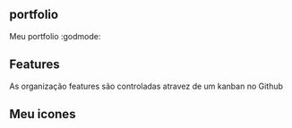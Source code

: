 ## portfolio
Meu portfolio :godmode:

## Features
As organização features são controladas atravez de um kanban no Github

## Meu icones
